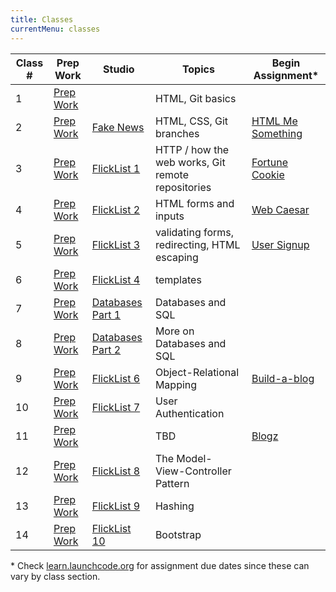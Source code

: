 ```yaml
---
title: Classes
currentMenu: classes
---
```


Class # | Prep Work | Studio | Topics | Begin Assignment\*
-----|-----------|----------|---------|------------------
1 | [Prep Work](../class-prep/1/) | | HTML, Git basics | &nbsp;
2 | [Prep Work](../class-prep/2/) | [Fake News](../studios/fake-news/) | HTML, CSS, Git branches | [HTML Me Something](../assignments/html-me-something/)
3 | [Prep Work](../class-prep/3/) | [FlickList 1](../studios/flicklist/1/) | HTTP / how the web works, Git remote repositories | [Fortune Cookie](../assignments/fortune-cookie/)
4 | [Prep Work](../class-prep/4/) | [FlickList 2](../studios/flicklist/2/) | HTML forms and inputs | [Web Caesar](../assignments/web-caesar/)
5 | [Prep Work](../class-prep/5/) | [FlickList 3](../studios/flicklist/3/) | validating forms, redirecting, HTML escaping | [User Signup](../assignments/user-signup/)
6 | [Prep Work](../class-prep/6/) | [FlickList 4](../studios/flicklist/4/) | templates | &nbsp;
7 | [Prep Work](../class-prep/7/) | [Databases Part 1](../studios/databases/1/) | Databases and SQL | &nbsp;
8 | [Prep Work](../class-prep/8/) | [Databases Part 2](../studios/databases/2/) | More on Databases and SQL | &nbsp;
9 | [Prep Work](../class-prep/9/) | [FlickList 6](../studios/flicklist/6/) | Object-Relational Mapping | [Build-a-blog](../assignments/build-a-blog/)
10 | [Prep Work](../class-prep/10/) | [FlickList 7](../studios/flicklist/7/) | User Authentication | &nbsp;
11 | [Prep Work](../class-prep/11/) | | TBD | [Blogz](../assignments/blogz)
12 | [Prep Work](../class-prep/12/) | [FlickList 8](../studios/flicklist/8/) | The Model-View-Controller Pattern | &nbsp;
13 | [Prep Work](../class-prep/13/) | [FlickList 9](../studios/flicklist/9/) | Hashing | &nbsp;
14 | [Prep Work](../class-prep/14/) | [FlickList 10](../studios/flicklist/10/)| Bootstrap | &nbsp;

\* Check [learn.launchcode.org](https://learn.launchcode.org) for assignment due dates since these can vary by class section.
